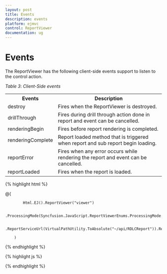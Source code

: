 ```yaml
---
layout: post
title: Events
description: events
platform: ejmvc
control: ReportViewer
documentation: ug
---
```


# Events

The ReportViewer has the following client-side events support to listen to the control action.

_Table_ _3_: _Client-Side events_

<table>
<tr>
<th>
Events</th><th>
Description</th></tr>
<tr>
<td>
destroy</td><td>
Fires when the ReportViewer is destroyed.</td></tr>
<tr>
<td>
drillThrough</td><td>
Fires during drill through action done in report and event can be cancelled.</td></tr>
<tr>
<td>
renderingBegin</td><td>
Fires before report rendering is completed.</td></tr>
<tr>
<td>
renderingComplete</td><td>
Report loaded method that is triggered when report and sub report begin loading.</td></tr>
<tr>
<td>
reportError</td><td>
Fires when any error occurs while rendering the report and event can be cancelled.</td></tr>
<tr>
<td>
reportLoaded</td><td>
Fires when the report is loaded.</td></tr>
</table>


{% highlight html %}


@(

            Html.EJ().ReportViewer("viewer")

              .ProcessingMode(Syncfusion.JavaScript.ReportViewerEnums.ProcessingMode.Local).ReportPath("DatabindingRemote.rdlc")

              .ReportServiceUrl(VirtualPathUtility.ToAbsolute("~/api/RDLCReport")).ReportLoaded("reportLoaded")

        )

{% endhighlight %}

{% highlight js %}

<script type="text/javascript">

        function reportLoaded(senderObj) {

            $.ajax({

                type: "POST",

                contentType: "application/json; charset=utf-8",

                url: '../wcf/Reportservice.svc/GetOrderDetails',

                dataType: "json",

                processData: false,

                crossDomain: true,

                async: false,

                timeout: 5000,

                success: function (result) {

                    reportdata = result.d;

                    var dataManger = ej.DataManager(reportdata);

                    var query = ej.Query().select("OrderID", "CustomerID", "EmployeeID", "Freight", "ShipCity", "ShipCountry");

                    reportResult = dataManger.executeLocal(query);

                    var reportModel = $("#viewer").data('ejReportViewer');

                    reportModel.model.dataSources = [{ value: reportResult, name: "remote" }];

                },

                error: function (result) {

                    alert(result);

                }

            });

        }

</script>

{% endhighlight %}



